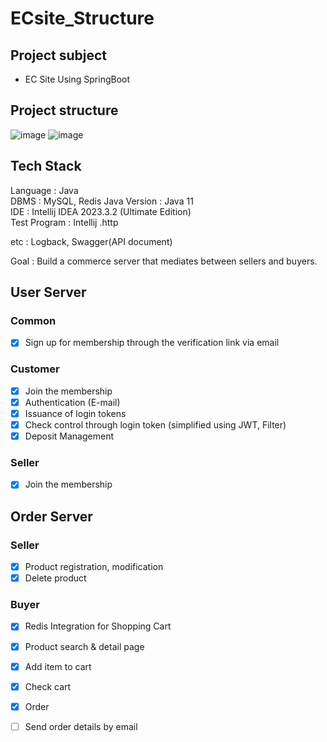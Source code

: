 # ECsite_Structure

## Project subject 
- EC Site Using SpringBoot

## Project structure
![image](https://user-images.githubusercontent.com/94863168/229589421-829e0ea0-a89b-4494-a4d8-91b9cb952c5e.png)
![image](https://user-images.githubusercontent.com/94863168/229592255-bc808999-3ce7-433f-8340-ef9c16931b58.png)


## Tech Stack
Language : Java  
DBMS : MySQL, Redis
Java Version : Java 11  
IDE : Intellij IDEA 2023.3.2 (Ultimate Edition)  
Test Program : Intellij .http


etc : Logback, Swagger(API document)  

Goal : Build a commerce server that mediates between sellers and buyers.


## User Server
### Common
- [x] Sign up for membership through the verification link via email

### Customer
- [x]  Join the membership
- [x]  Authentication (E-mail)
- [x]  Issuance of login tokens
- [x]  Check control through login token (simplified using JWT, Filter)
- [x]  Deposit Management

### Seller
- [x] Join the membership


## Order Server

### Seller
- [x] Product registration, modification
- [x] Delete product

### Buyer
- [x] Redis Integration for Shopping Cart
- [x] Product search & detail page
- [x] Add item to cart
- [x] Check cart
- [x] Order
- [ ] Send order details by email

